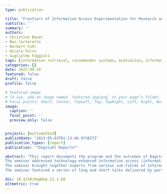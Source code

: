 ```yaml
---
type: publication

title: "Frontiers of Information Access Experimentation for Research and Education (Report from Dagstuhl Seminar 23031)"
subtitle: ''
summary: ''
authors:
- Christine Bauer
- Ben Carterette
- Norbert Fuhr
- Nicola Ferro
- Guglielmo Faggioli
tags: [information retrieval, recommender systems, evaluation, information access, experimentation, Dagstuhl]
categories: []
date: 2023-09-18
featured: false
draft: false
profile: false

# Featured image
# To use, add an image named `featured.jpg/png` to your page's folder.
# Focal points: Smart, Center, TopLeft, Top, TopRight, Left, Right, BottomLeft, Bottom, BottomRight.
image:
  caption: ''
  focal_point: ''
  preview_only: false


projects: [multimethod]
publishDate: '2023-05-03T01:13:46.973627Z'
publication_types: [report]
publication: '*Dagstuhl Reports*'

abstract: "This report documents the program and the outcomes of Dagstuhl Seminar 23031 'Frontiers of Information Access Experimentation for Research and Education', which brought together 37 participants from 12 countries. 
The seminar addressed technology-enhanced information access (information retrieval, recommender systems, natural language processing) and specifically focused on developing more responsible experimental practices leading to more valid results, both for research as well as for scientific education. 
The seminar brought together experts from various sub-fields of information access, namely IR, RS, NLP, information science, and human-computer interaction to create a joint understanding of the problems and challenges presented by next generation information access systems, from both the research and the experimentation point of views, to discuss existing solutions and impediments, and to propose next steps to be pursued in the area in order to improve not also our research methods and findings but also the education of the new generation of researchers and developers. 
The seminar featured a series of long and short talks delivered by participants, who helped in setting a common ground and in letting emerge topics of interest to be explored as the main output of the seminar. This led to the definition of five groups which investigated challenges, opportunities, and next steps in the following areas: reality check, i.e. conducting real-world studies, human-machine-collaborative relevance judgment frameworks, overcoming methodological challenges in information retrieval and recommender systems through awareness and education, results-blind reviewing, and guidance for authors."

doi: 10.4230/DagRep.13.1.68
altmetric: true
---
```

